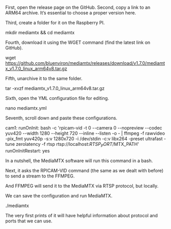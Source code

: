 
First, open the release page on the GitHub.
Second, copy a link to an ARM64 archive. It’s essential to choose a proper version here.


Third, create a folder for it on the Raspberry PI.

mkdir mediamtx && cd mediamtx

Fourth, download it using the WGET command (find the latest link on GitHub).

wget https://github.com/bluenviron/mediamtx/releases/download/v1.7.0/mediamtx_v1.7.0_linux_arm64v8.tar.gz

Fifth, unarchive it to the same folder.

tar -xvzf mediamtx_v1.7.0_linux_arm64v8.tar.gz

Sixth, open the YML configuration file for editing.

nano mediamtx.yml

Seventh, scroll down and paste these configurations.

cam1:
    runOnInit: bash -c 'rpicam-vid -t 0 --camera 0 --nopreview --codec yuv420 --width 1280 --height 720 --inline --listen -o - | ffmpeg -f rawvideo -pix_fmt yuv420p -s:v 1280x720 -i /dev/stdin -c:v libx264 -preset ultrafast -tune zerolatency -f rtsp rtsp://localhost:$RTSP_PORT/$MTX_PATH'
    runOnInitRestart: yes

In a nutshell, the MediaMTX software will run this command in a bash.

Next, it asks the RPICAM-VID command (the same as we dealt with before) to send a stream to the FFMPEG.

And FFMPEG will send it to the MediaMTX via RTSP protocol, but locally.

We can save the configuration and run MediaMTX.

./mediamtx

The very first prints of it will have helpful information about protocol and ports that we can use.


